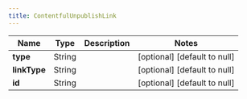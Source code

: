 ```yaml
---
title: ContentfulUnpublishLink
---
```



| Name | Type | Description | Notes |
|------------ | ------------- | ------------- | -------------|
| **type** | String |  | [optional] [default to null] |
| **linkType** | String |  | [optional] [default to null] |
| **id** | String |  | [optional] [default to null] |
